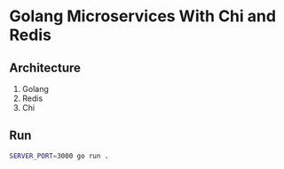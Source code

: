 # Golang Microservices With Chi and Redis

## Architecture

1. Golang
2. Redis
3. Chi

## Run

```bash
SERVER_PORT=3000 go run .
```
